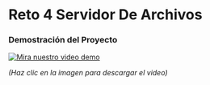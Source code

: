 # Reto 4 Servidor De Archivos

### Demostración del Proyecto

[![Mira nuestro video demo](https://github.com/user-attachments/assets/105289ba-6b5f-44a4-ac97-8c1227326015)](https://github.com/TU_USUARIO/TU_REPO/releases/download/v1.0/demo_video.mp4)

*(Haz clic en la imagen para descargar el video)*
